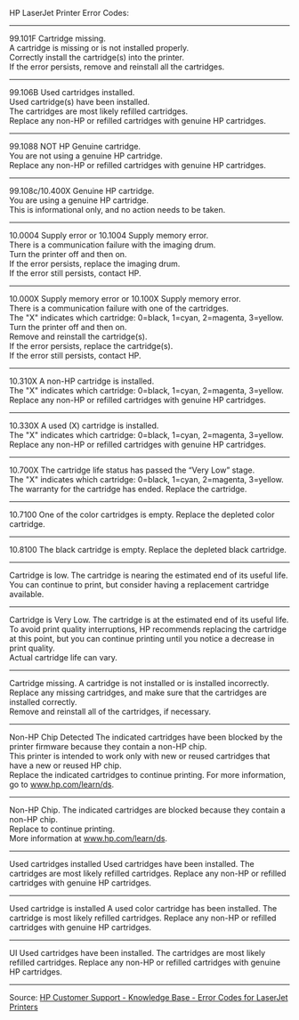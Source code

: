 HP LaserJet Printer Error Codes:
___________________________________________________________________________________________

99.101F Cartridge missing.    
A cartridge is missing or is not installed properly.   
Correctly install the cartridge(s) into the printer.<br/>
If the error persists, remove and reinstall all the cartridges.
___________________________________________________________________________________________

99.106B Used cartridges installed.   
Used cartridge(s) have been installed.<br/>
The cartridges are most likely refilled cartridges.<br/>
Replace any non-HP or refilled cartridges with genuine HP cartridges.
___________________________________________________________________________________________

99.1088 NOT HP Genuine cartridge.<br/>
You are not using a genuine HP cartridge.<br/>
Replace any non-HP or refilled cartridges with genuine HP cartridges.
___________________________________________________________________________________________

99.108c/10.400X Genuine HP cartridge.<br/>
You are using a genuine HP cartridge.<br/>
This is informational only, and no action needs to be taken.
___________________________________________________________________________________________

10.0004 Supply error or 10.1004 Supply memory error.<br/>
There is a communication failure with the imaging drum.<br/>
Turn the printer off and then on.<br/>
If the error persists, replace the imaging drum.<br/> 
If the error still persists, contact HP.
___________________________________________________________________________________________

10.000X Supply memory error or 10.100X Supply memory error.<br/>
There is a communication failure with one of the cartridges.<br/>
The "X" indicates which cartridge: 0=black, 1=cyan, 2=magenta, 3=yellow.<br/>
Turn the printer off and then on.<br/> 
Remove and reinstall the cartridge(s). <br/>
If the error persists, replace the cartridge(s).<br/> 
If the error still persists, contact HP.
___________________________________________________________________________________________

10.310X
A non-HP cartridge is installed.<br/>
The "X" indicates which cartridge: 0=black, 1=cyan, 2=magenta, 3=yellow.<br/>
Replace any non-HP or refilled cartridges with genuine HP cartridges.
___________________________________________________________________________________________

10.330X
A used (X) cartridge is installed.<br/>
The "X" indicates which cartridge: 0=black, 1=cyan, 2=magenta, 3=yellow.<br/>
Replace any non-HP or refilled cartridges with genuine HP cartridges.
___________________________________________________________________________________________

10.700X
The cartridge life status has passed the “Very Low” stage.<br/>
The "X" indicates which cartridge: 0=black, 1=cyan, 2=magenta, 3=yellow.<br/>
The warranty for the cartridge has ended. Replace the cartridge.
___________________________________________________________________________________________

10.7100
One of the color cartridges is empty.
Replace the depleted color cartridge.
___________________________________________________________________________________________

10.8100
The black cartridge is empty.
Replace the depleted black cartridge.
___________________________________________________________________________________________

Cartridge is low.
The cartridge is nearing the estimated end of its useful life.<br/>
You can continue to print, but consider having a replacement cartridge available.
___________________________________________________________________________________________

Cartridge is Very Low.
The cartridge is at the estimated end of its useful life.<br/>
To avoid print quality interruptions, HP recommends replacing the cartridge at this point, 
but you can continue printing until you notice a decrease in print quality.<br/> 
Actual cartridge life can vary.
___________________________________________________________________________________________

Cartridge missing.
A cartridge is not installed or is installed incorrectly.<br/>
Replace any missing cartridges, and make sure that the cartridges are installed correctly.<br/>
Remove and reinstall all of the cartridges, if necessary.
___________________________________________________________________________________________

Non-HP Chip Detected
The indicated cartridges have been blocked by the printer firmware because they contain a non-HP chip.<br/> 
This printer is intended to work only with new or reused cartridges that have a new or reused HP chip.<br/>
Replace the indicated cartridges to continue printing. For more information, go to www.hp.com/learn/ds.
___________________________________________________________________________________________

Non-HP Chip.
The indicated cartridges are blocked because they contain a non-HP chip.<br/> 
Replace to continue printing.<br/> 
More information at www.hp.com/learn/ds.
___________________________________________________________________________________________

Used cartridges installed
Used cartridges have been installed.
The cartridges are most likely refilled cartridges.
Replace any non-HP or refilled cartridges with genuine HP cartridges.
___________________________________________________________________________________________

Used <color> cartridge is installed
A used color cartridge has been installed.
The cartridge is most likely refilled cartridges.
Replace any non-HP or refilled cartridges with genuine HP cartridges.
___________________________________________________________________________________________

UI
Used cartridges have been installed.
The cartridges are most likely refilled cartridges.
Replace any non-HP or refilled cartridges with genuine HP cartridges.
___________________________________________________________________________________________
  
Source: [HP Customer Support - Knowledge Base - Error Codes for LaserJet Printers](https://support.hp.com/us-en/document/c04369863)
